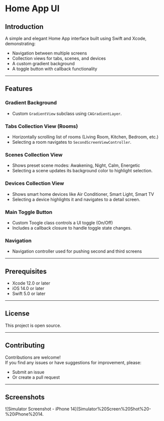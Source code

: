 # Home App UI

## Introduction
A simple and elegant Home App interface built using Swift and Xcode, demonstrating:

- Navigation between multiple screens
- Collection views for tabs, scenes, and devices
- A custom gradient background
- A toggle button with callback functionality

---

## Features

### Gradient Background
- Custom `GradientView` subclass using `CAGradientLayer`.

### Tabs Collection View (Rooms)
- Horizontally scrolling list of rooms (Living Room, Kitchen, Bedroom, etc.)
- Selecting a room navigates to `SecondScreenViewController`.

### Scenes Collection View
- Shows preset scene modes: Awakening, Night, Calm, Energetic
- Selecting a scene updates its background color to highlight selection.

### Devices Collection View
- Shows smart home devices like Air Conditioner, Smart Light, Smart TV
- Selecting a device highlights it and navigates to a detail screen.

### Main Toggle Button
- Custom Toogle class controls a UI toggle (On/Off)
- Includes a callback closure to handle toggle state changes.

### Navigation
- Navigation controller used for pushing second and third screens

---

## Prerequisites
- Xcode 12.0 or later
- iOS 14.0 or later
- Swift 5.0 or later

---

## License
This project is open source.  


---

## Contributing
Contributions are welcome!  
If you find any issues or have suggestions for improvement, please:

- Submit an issue
- Or create a pull request

---



## Screenshots


![Simulator Screenshot - iPhone 14](Simulator%20Screen%20Shot%20-%20iPhone%2014.
